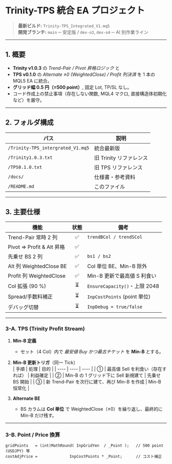
# Trinity-TPS 統合 EA プロジェクト

> **最新ビルド:** `Trinity-TPS_Integrated_V1.mq5`  
> **開発ブランチ:** `main`  ─ 安定版 / `dev-o3`, `dev-o4` ─ AI 別作業ライン

---

## 1. 概要
- **Trinity v1.0.3** の *Trend-Pair / Pivot 昇格ロジック* と  
- **TPS v0.1.0** の *Alternate ±0 (WeightedClose) / Profit 列決済* を 1 本の MQL5 EA に統合。  
- **グリッド幅 0.5 円（=500 point）**, 固定 Lot, TP/SL なし。  
- コード作成上の禁止事項（存在しない関数, MQL4 マクロ, 直接構造体初期化 など）を厳守。

---

## 2. フォルダ構成
| パス | 説明 |
| ---- | ---- |
| `/Trinity-TPS_intergrated_V1.mq5` | 統合最新版 |
| `/Trinity1.0.3.txt` | 旧 Trinity リファレンス |
| `/TPS0.1.0.txt` | 旧 TPS リファレンス |
| `/docs/` | 仕様書・参考資料 |
| `/README.md` | このファイル |

---

## 3. 主要仕様

| 機能 | 状態 | 備考 |
| --- | :---: | --- |
| Trend-Pair 常時 2 列 | ✅ | `trendBCol / trendSCol` |
| Pivot ⇒ Profit & Alt 昇格 | ✅ | |
| 先乗せ BS 2 列 | ✅ | `bs1 / bs2` |
| Alt 列 WeightedClose BE | ✅ | Col 単位 BE、Min-B 除外 |
| Profit 列 WeightedClose | ✅ | Min-B 更新で最高値 S 利食い |
| Col 拡張 (90 %) | ⏳ | `EnsureCapacity()`・上限 2048 |
| Spread/手数料補正 | ⏳ | `InpCostPoints` (point 単位) |
| デバッグ切替 | ⏳ | `InpDebug = true/false` |

---

### 3-A. TPS (Trinity Profit Stream)

1. **Min-B 定義**  
   - セット（4 Col）内で *最安値 Buy かつ最古チケット* を **Min-B** とする。  

2. **Min-B 更新トリガ**（同一 Tick）  
   | 手順 | 処理 | 目的 |
   | ---- | ---- | ---- |
   | ① | 最高値 Sell を利食い（存在すれば） | 利益確定 |
   | ② | Min-B の 1 グリッド下に Sell 新規建て | 先乗せ BS 開始 |
   | ③ | 新 Trend-Pair を次行に建て、再び Min-B を作成 | Min-B 恒常化 |

3. **Alternate BE**  
   - BS カラムは **Col 単位** で WeightedClose（±0）を繰り返し、最終的に Min-B だけ残す。

---

### 3-B. Point / Price 換算

```text
gridPoints   = (int)MathRound( InpGridYen  / _Point );   // 500 point (USDJPY) 等
costAdjPrice =              InpCostPoints * _Point;      // コスト補正

